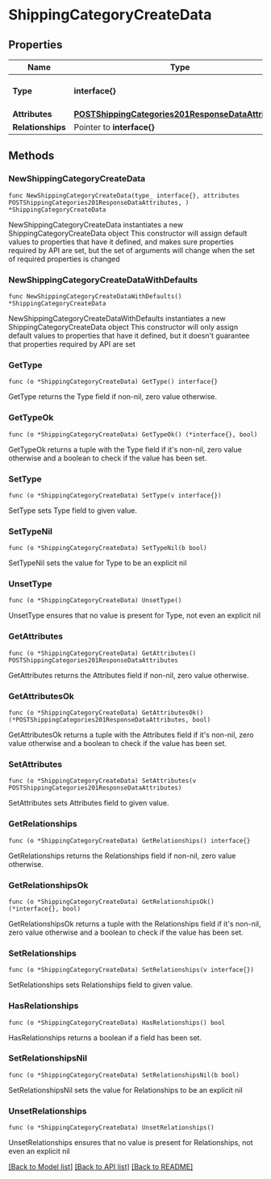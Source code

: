 # ShippingCategoryCreateData

## Properties

Name | Type | Description | Notes
------------ | ------------- | ------------- | -------------
**Type** | **interface{}** | The resource&#39;s type | 
**Attributes** | [**POSTShippingCategories201ResponseDataAttributes**](POSTShippingCategories201ResponseDataAttributes.md) |  | 
**Relationships** | Pointer to **interface{}** |  | [optional] 

## Methods

### NewShippingCategoryCreateData

`func NewShippingCategoryCreateData(type_ interface{}, attributes POSTShippingCategories201ResponseDataAttributes, ) *ShippingCategoryCreateData`

NewShippingCategoryCreateData instantiates a new ShippingCategoryCreateData object
This constructor will assign default values to properties that have it defined,
and makes sure properties required by API are set, but the set of arguments
will change when the set of required properties is changed

### NewShippingCategoryCreateDataWithDefaults

`func NewShippingCategoryCreateDataWithDefaults() *ShippingCategoryCreateData`

NewShippingCategoryCreateDataWithDefaults instantiates a new ShippingCategoryCreateData object
This constructor will only assign default values to properties that have it defined,
but it doesn't guarantee that properties required by API are set

### GetType

`func (o *ShippingCategoryCreateData) GetType() interface{}`

GetType returns the Type field if non-nil, zero value otherwise.

### GetTypeOk

`func (o *ShippingCategoryCreateData) GetTypeOk() (*interface{}, bool)`

GetTypeOk returns a tuple with the Type field if it's non-nil, zero value otherwise
and a boolean to check if the value has been set.

### SetType

`func (o *ShippingCategoryCreateData) SetType(v interface{})`

SetType sets Type field to given value.


### SetTypeNil

`func (o *ShippingCategoryCreateData) SetTypeNil(b bool)`

 SetTypeNil sets the value for Type to be an explicit nil

### UnsetType
`func (o *ShippingCategoryCreateData) UnsetType()`

UnsetType ensures that no value is present for Type, not even an explicit nil
### GetAttributes

`func (o *ShippingCategoryCreateData) GetAttributes() POSTShippingCategories201ResponseDataAttributes`

GetAttributes returns the Attributes field if non-nil, zero value otherwise.

### GetAttributesOk

`func (o *ShippingCategoryCreateData) GetAttributesOk() (*POSTShippingCategories201ResponseDataAttributes, bool)`

GetAttributesOk returns a tuple with the Attributes field if it's non-nil, zero value otherwise
and a boolean to check if the value has been set.

### SetAttributes

`func (o *ShippingCategoryCreateData) SetAttributes(v POSTShippingCategories201ResponseDataAttributes)`

SetAttributes sets Attributes field to given value.


### GetRelationships

`func (o *ShippingCategoryCreateData) GetRelationships() interface{}`

GetRelationships returns the Relationships field if non-nil, zero value otherwise.

### GetRelationshipsOk

`func (o *ShippingCategoryCreateData) GetRelationshipsOk() (*interface{}, bool)`

GetRelationshipsOk returns a tuple with the Relationships field if it's non-nil, zero value otherwise
and a boolean to check if the value has been set.

### SetRelationships

`func (o *ShippingCategoryCreateData) SetRelationships(v interface{})`

SetRelationships sets Relationships field to given value.

### HasRelationships

`func (o *ShippingCategoryCreateData) HasRelationships() bool`

HasRelationships returns a boolean if a field has been set.

### SetRelationshipsNil

`func (o *ShippingCategoryCreateData) SetRelationshipsNil(b bool)`

 SetRelationshipsNil sets the value for Relationships to be an explicit nil

### UnsetRelationships
`func (o *ShippingCategoryCreateData) UnsetRelationships()`

UnsetRelationships ensures that no value is present for Relationships, not even an explicit nil

[[Back to Model list]](../README.md#documentation-for-models) [[Back to API list]](../README.md#documentation-for-api-endpoints) [[Back to README]](../README.md)


